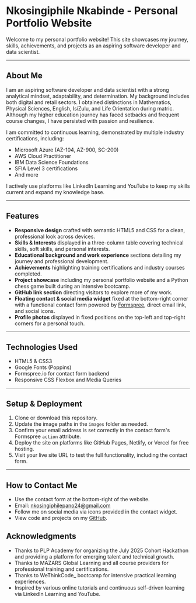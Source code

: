 # Nkosingiphile Nkabinde - Personal Portfolio Website

Welcome to my personal portfolio website! This site showcases my journey, skills, achievements, and projects as an aspiring software developer and data scientist.

---

## About Me

I am an aspiring software developer and data scientist with a strong analytical mindset, adaptability, and determination. My background includes both digital and retail sectors. I obtained distinctions in Mathematics, Physical Sciences, English, IsiZulu, and Life Orientation during matric. Although my higher education journey has faced setbacks and frequent course changes, I have persisted with passion and resilience.

I am committed to continuous learning, demonstrated by multiple industry certifications, including:

- Microsoft Azure (AZ-104, AZ-900, SC-200)
- AWS Cloud Practitioner
- IBM Data Science Foundations
- SFIA Level 3 certifications
- And more

I actively use platforms like LinkedIn Learning and YouTube to keep my skills current and expand my knowledge base.

---

## Features

- **Responsive design** crafted with semantic HTML5 and CSS for a clean, professional look across devices.
- **Skills & Interests** displayed in a three-column table covering technical skills, soft skills, and personal interests.
- **Educational background and work experience** sections detailing my journey and professional development.
- **Achievements** highlighting training certifications and industry courses completed.
- **Project showcase** including my personal portfolio website and a Python chess game built during an intensive bootcamp.
- **GitHub link section** directing visitors to explore more of my work.
- **Floating contact & social media widget** fixed at the bottom-right corner with a functional contact form powered by [Formspree](https://formspree.io/), direct email link, and social icons.
- **Profile photos** displayed in fixed positions on the top-left and top-right corners for a personal touch.

---

## Technologies Used

- HTML5 & CSS3  
- Google Fonts (Poppins)  
- Formspree.io for contact form backend  
- Responsive CSS Flexbox and Media Queries  

---

## Setup & Deployment

1. Clone or download this repository.
2. Update the image paths in the `images` folder as needed.
3. Confirm your email address is set correctly in the contact form's Formspree `action` attribute.
4. Deploy the site on platforms like GitHub Pages, Netlify, or Vercel for free hosting.
5. Visit your live site URL to test the full functionality, including the contact form.

---

## How to Contact Me

- Use the contact form at the bottom-right of the website.
- Email: nkosingiphilepano24@gmail.com
- Follow me on social media via icons provided in the contact widget.
- View code and projects on my [GitHub](https://github.com/NkosiNkabinde).


## Acknowledgments

- Thanks to PLP Academy for organizing the July 2025 Cohort Hackathon and providing a platform for emerging talent and technical growth.
- Thanks to MAZARS Global Learning and all course providers for professional training and certifications.
- Thanks to WeThinkCode_ bootcamp for intensive practical learning experiences.
- Inspired by various online tutorials and continuous self-driven learning via LinkedIn Learning and YouTube.


